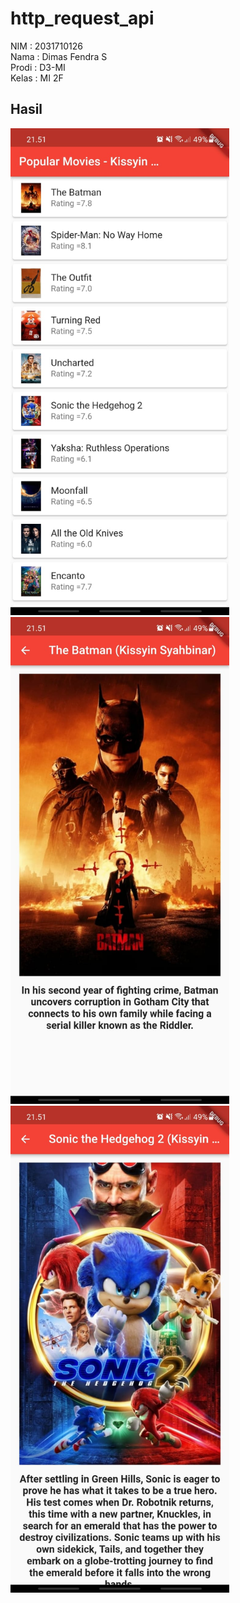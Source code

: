 # http_request_api

NIM : 2031710126 <br>
Nama : Dimas Fendra S <br>
Prodi : D3-MI<br>
Kelas : MI 2F <br>

## Hasil

<span><img src="assets/images/Gambar1.jpeg" width= "350"></span>
<span><img src="assets/images/Gambar2.jpeg" width= "350"></span>
<span><img src="assets/images/Gambar3.jpeg" width= "350"></span>
